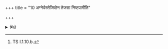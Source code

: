 +++
title = "10 अग्नेर्वस्तेजिष्ठेन तेजसा निष्टपामीति"

+++

<details><summary>थिते</summary>

10. With agner vastejiṣṭhena tejasā..[^1] having heated (the cleansed utensils on the fire), having sprinkled (water upon them), he places them on the darbha-blades either to the east or the west of the rubbish-heap.  

[^1]: TS I.1.10.b.
</details>
